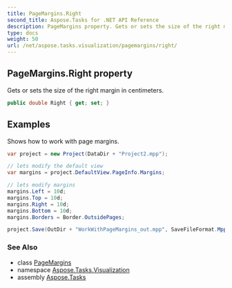 ```yaml
---
title: PageMargins.Right
second_title: Aspose.Tasks for .NET API Reference
description: PageMargins property. Gets or sets the size of the right margin in centimeters
type: docs
weight: 50
url: /net/aspose.tasks.visualization/pagemargins/right/
---
```

## PageMargins.Right property

Gets or sets the size of the right margin in centimeters.

```csharp
public double Right { get; set; }
```

## Examples

Shows how to work with page margins.

```csharp
var project = new Project(DataDir + "Project2.mpp");

// lets modify the default view
var margins = project.DefaultView.PageInfo.Margins;

// lets modify margins
margins.Left = 10d;
margins.Top = 10d;
margins.Right = 10d;
margins.Bottom = 10d;
margins.Borders = Border.OutsidePages;

project.Save(OutDir + "WorkWithPageMargins_out.mpp", SaveFileFormat.Mpp);
```

### See Also

* class [PageMargins](../)
* namespace [Aspose.Tasks.Visualization](../../pagemargins/)
* assembly [Aspose.Tasks](../../../)


